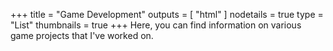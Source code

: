 +++
title = "Game Development"
outputs = [ "html" ]
nodetails = true
type = "List"
thumbnails = true
+++
Here, you can find information on various game projects that I've worked on.